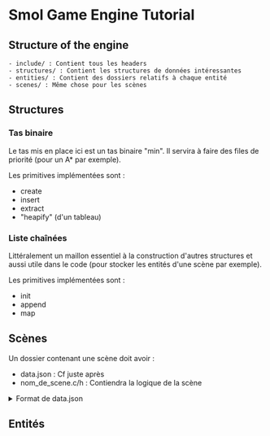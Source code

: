 # Smol Game Engine Tutorial

## Structure of the engine

```
- include/ : Contient tous les headers
- structures/ : Contient les structures de données intéressantes
- entities/ : Contient des dossiers relatifs à chaque entité
- scenes/ : Même chose pour les scènes
```

## Structures

### Tas binaire

Le tas mis en place ici est un tas binaire "min". Il servira à faire des files de priorité (pour un A* par exemple).

Les primitives implémentées sont :
- create
- insert
- extract
- "heapify" (d'un tableau)

### Liste chaînées

Littéralement un maillon essentiel à la construction d'autres structures et aussi utile dans le code (pour stocker les entités d'une scène par exemple).

Les primitives implémentées sont :
- init
- append
- map

## Scènes

Un dossier contenant une scène doit avoir :
- data.json : Cf juste après
- nom_de_scene.c/h : Contiendra la logique de la scène

<details>
<summary>Format de data.json</summary>
Le fichier `data.json` doit suivre ce format :
```json
{
    "name": "Exemple level", // The name can not be 'none'
    "background" : "background.png", // In the assets folder
    "structures" : [
        {
            "x" : 0,
            "y" : 0,
            "texture" : "wall.png",
            "allow_pass_through" : 8, // On 4 bits : first bit : left, then cyclig clockwise
            "teleport_to_scene" : "none"
        },
        {
            "x" : 100,
            "y" : 100,
            "texture" : "door.png",
            "allow_pass_through" : 8,
            "teleport_to_scene" : "scene02"
        }

    ],
    "entities" : [
        {
            "x" : 50,
            "y" : 50,
            "respawn_delay" : 5000, // In ms, the amount of time to wait AFTER leaving the room to have the entity respawn (if killed). Negative value if no respawn
            "entity" : "monster1"
        }
    ]
}
```

Allow pass through est un paramètre entier qui représente en réalité la valeur codée sur 4 bits (abcd) où :
- a représente à gauche
- b en haut
- c à droite
- d en bas
Et si (par exemple) a vaut 1 alors le joueur peut passer à travers l'objet s'il arrive par la gauche

</details>

<details>
    <summary>Format nom_de_scene.c/h</summary>

```c
void update_nom_de_scene() {
    // update the scene
    return;
}

Scene* init_scene01() {
    Scene* scene = init_scene("nom_de_scene"); // Le nom ici DOIT ABSOLUMENT CORRESPONDRE au nom du dossier dans lequel le fichier .c est stocké
    
    scene->update = update_nom_de_scene;
    return scene;
}

```
</details>


## Entités
